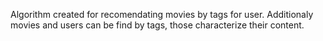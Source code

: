Algorithm created for recomendating movies by tags for user. 
Additionaly movies and users can be find by tags, those characterize their content.
